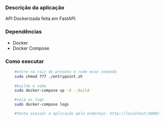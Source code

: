 ### Descrição da aplicação
API Dockerizada feita em FastAPI.

### Dependências

- Docker
- Docker Compose

### Como executar

```bash
    #entre na raiz do projeto e rode esse comando
    sudo chmod 777 ./entrypoint.sh
    
    #builda e sobe
    sudo docker-compose up -d --build

    #veja os logs
    sudo docker-compose logs 

    #tente acessar a aplicação pelo endereço: http://localhost:8000/
```
